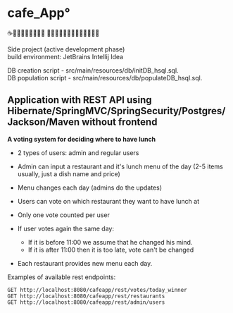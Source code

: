# cafe_App&#176;

☕🍦🍨🍩🍰🧉🧁🍮🍵 🍷🍟🍕🥪🌮🥙🍚🍛🍜🍢🍣🍤🥤

Side project (active development phase)  
build environment: JetBrains Intellij Idea

DB creation script - src/main/resources/db/initDB_hsql.sql.  
DB population script - src/main/resources/db/populateDB_hsql.sql.

## Application with REST API using Hibernate/SpringMVC/SpringSecurity/Postgres/Jackson/Maven without frontend

__A voting system for deciding where to have lunch__


+ 2 types of users: admin and regular users 

+ Admin can input a restaurant and it's lunch menu of the day (2-5 items usually, just a dish name and price)

+ Menu changes each day (admins do the updates)

+ Users can vote on which restaurant they want to have lunch at

+ Only one vote counted per user

+ If user votes again the same day:

    + If it is before 11:00 we assume that he changed his mind.  
    + If it is after 11:00 then it is too late, vote can't be changed

+ Each restaurant provides new menu each day.


Examples of available rest endpoints:

```
GET http://localhost:8080/cafeapp/rest/votes/today_winner
GET http://localhost:8080/cafeapp/rest/restaurants
GET http://localhost:8080/cafeapp/rest/admin/users

